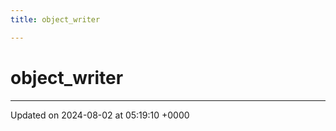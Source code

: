 ```yaml
---
title: object_writer

---
```


# object_writer





-------------------------------

Updated on 2024-08-02 at 05:19:10 +0000